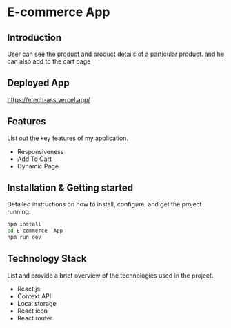 # E-commerce App

## Introduction
User can see the product and product details of a particular product. and he can also add to the cart page

## Deployed App
https://etech-ass.vercel.app/


## Features
List out the key features of my application.

- Responsiveness
- Add To Cart
- Dynamic Page


## Installation & Getting started
Detailed instructions on how to install, configure, and get the project running.

```bash
npm install 
cd E-commerce  App
npm run dev
```



## Technology Stack
List and provide a brief overview of the technologies used in the project.

- React.js
- Context API
- Local storage
- React icon
- React router
